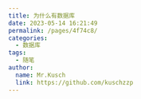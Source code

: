 ```yaml
---
title: 为什么有数据库
date: 2023-05-14 16:21:49
permalink: /pages/4f74c8/
categories:
  - 数据库
tags:
  - 随笔
author: 
  name: Mr.Kusch
  link: https://github.com/kuschzzp
---
```

